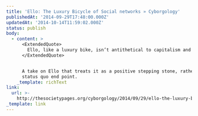 ```yaml
---
title: 'Ello: The Luxury Bicycle of Social networks » Cyborgology'
publishedAt: '2014-09-29T17:48:00.000Z'
updatedAt: '2014-10-14T11:59:02.000Z'
status: publish
body:
  - content: >
      <ExtendedQuote>
        Ello, like a luxury bike, isn’t antithetical to capitalism and all of its problems. But it’s a step in the right direction, not just by being politically better than Facebook, but also being more useful and pleasurable than Diaspora. Ello’s core design team desperately needs some diversifying, and hopefully that and many other concerns of its users will alleviated sooner rather than later. This new network certainly isn’t the answer to every problem with have with private social networks, but it responds to some of the worst problems we face today. Ello might be a walled garden, but it’s fertile ground for growing something even better.
      </ExtendedQuote>


      A take on Ello that treats it as a positive stepping stone, rather than a
      status quo end point.
    _template: richText
link:
  url: >-
    http://thesocietypages.org/cyborgology/2014/09/29/ello-the-luxury-bicycle-of-social-networks/
_template: link
---
```



